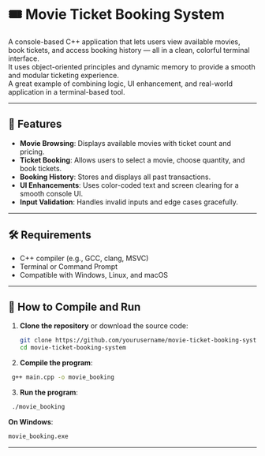 # 🎟️ Movie Ticket Booking System

A console-based C++ application that lets users view available movies, book tickets, and access booking history — all in a clean, colorful terminal interface.  
It uses object-oriented principles and dynamic memory to provide a smooth and modular ticketing experience.  
A great example of combining logic, UI enhancement, and real-world application in a terminal-based tool.

---

## 🎯 Features

- **Movie Browsing**: Displays available movies with ticket count and pricing.
- **Ticket Booking**: Allows users to select a movie, choose quantity, and book tickets.
- **Booking History**: Stores and displays all past transactions.
- **UI Enhancements**: Uses color-coded text and screen clearing for a smooth console UI.
- **Input Validation**: Handles invalid inputs and edge cases gracefully.

---

## 🛠️ Requirements

- C++ compiler (e.g., GCC, clang, MSVC)
- Terminal or Command Prompt
- Compatible with Windows, Linux, and macOS

---

## 🧪 How to Compile and Run

1. **Clone the repository** or download the source code:

   ```bash
   git clone https://github.com/yourusername/movie-ticket-booking-system.git
   cd movie-ticket-booking-system
2. **Compile the program**:

```bash
 g++ main.cpp -o movie_booking
```

3. **Run the program**:
```bash
 ./movie_booking
```
**On Windows**:
```bash
movie_booking.exe
```
--- 
